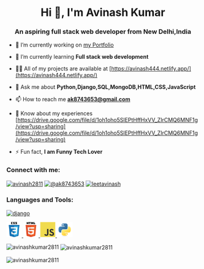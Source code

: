 <h1 align="center">Hi 👋, I'm Avinash Kumar</h1>
<h3 align="center">An aspiring full stack web developer from New Delhi,India</h3>



- 🔭 I’m currently working on [my Portfolio](https://avinash444.netlify.app/)

- 🌱 I’m currently learning **Full stack web development**

- 👨‍💻 All of my projects are available at [https://avinash444.netlify.app/](https://avinash444.netlify.app/)

- 💬 Ask me about **Python,Django,SQL,MongoDB,HTML,CSS,JavaScript**

- 📫 How to reach me **ak8743653@gmail.com**

- 📄 Know about my experiences [https://drive.google.com/file/d/1oh1oho5SlEPtHffHxVV_ZIrCMQ6MNF1g/view?usp=sharing](https://drive.google.com/file/d/1oh1oho5SlEPtHffHxVV_ZIrCMQ6MNF1g/view?usp=sharing)

- ⚡ Fun fact, **I am Funny Tech Lover**

<h3 align="left">Connect with me:</h3>
<p align="left">
<a href="https://linkedin.com/in/avinash2811" target="blank"><img align="center" src="https://raw.githubusercontent.com/rahuldkjain/github-profile-readme-generator/master/src/images/icons/Social/linked-in-alt.svg" alt="avinash2811" height="30" width="40" /></a>
<a href="https://www.hackerrank.com/ak8743653" target="blank"><img align="center" src="https://raw.githubusercontent.com/rahuldkjain/github-profile-readme-generator/master/src/images/icons/Social/hackerrank.svg" alt="@ak8743653" height="30" width="40" /></a>
<a href="https://www.leetcode.com/leetavinash" target="blank"><img align="center" src="https://raw.githubusercontent.com/rahuldkjain/github-profile-readme-generator/master/src/images/icons/Social/leet-code.svg" alt="leetavinash" height="30" width="40" /></a>
</p>

<h3 align="left">Languages and Tools:</h3>
<p align="left">
  <a href="https://www.djangoproject.com/" target="_blank" rel="noreferrer">
    <img src="https://cdn.iconscout.com/icon/free/png-256/free-django-11-1175036.png?f=webp&w=256" alt="django" width="40" height="40"/>
</a>

  <a href="https://www.w3schools.com/css/" target="_blank" rel="noreferrer"> <img src="https://raw.githubusercontent.com/devicons/devicon/master/icons/css3/css3-original-wordmark.svg" alt="css3" width="40" height="40"/> </a> <a href="https://www.w3.org/html/" target="_blank" rel="noreferrer"> <img src="https://raw.githubusercontent.com/devicons/devicon/master/icons/html5/html5-original-wordmark.svg" alt="html5" width="40" height="40"/> </a> <a href="https://developer.mozilla.org/en-US/docs/Web/JavaScript" target="_blank" rel="noreferrer"> <img src="https://raw.githubusercontent.com/devicons/devicon/master/icons/javascript/javascript-original.svg" alt="javascript" width="40" height="40"/> </a> <a href="https://www.python.org" target="_blank" rel="noreferrer"> <img src="https://raw.githubusercontent.com/devicons/devicon/master/icons/python/python-original.svg" alt="python" width="40" height="40"/> </a> </p>

<p><img align="left" src="https://github-readme-stats.vercel.app/api/top-langs?username=avinashkumar2811&show_icons=true&locale=en&layout=compact" alt="avinashkumar2811" /></p>

<p>&nbsp;<img align="center" src="https://github-readme-stats.vercel.app/api?username=avinashkumar2811&show_icons=true&locale=en" alt="avinashkumar2811" /></p>

<p><img align="center" src="https://github-readme-streak-stats.herokuapp.com/?user=avinashkumar2811&" alt="avinashkumar2811" /></p>

